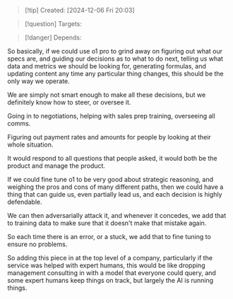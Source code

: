 
>[!tip] Created: [2024-12-06 Fri 20:03]

>[!question] Targets: 

>[!danger] Depends: 

So basically, if we could use o1 pro to grind away on figuring out what our specs are, and guiding our decisions as to what to do next, telling us what data and metrics we should be looking for, generating formulas, and updating content any time any particular thing changes, this should be the only way we operate.

We are simply not smart enough to make all these decisions, but we definitely know how to steer, or oversee it.

Going in to negotiations, helping with sales prep training, overseeing all comms.

Figuring out payment rates and amounts for people by looking at their whole situation.

It would respond to all questions that people asked, it would both be the product and manage the product.

If we could fine tune o1 to be very good about strategic reasoning, and weighing the pros and cons of many different paths, then we could have a thing that can guide us, even partially lead us, and each decision is highly defendable.

We can then adversarially attack it, and whenever it concedes, we add that to training data to make sure that it doesn't make that mistake again.

So each time there is an error, or a stuck, we add that to fine tuning to ensure no problems.

So adding this piece in at the top level of a company, particularly if the service was helped with expert humans, this would be like dropping management consulting in with a model that everyone could query, and some expert humans keep things on track, but largely the AI is running things.